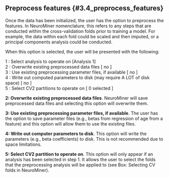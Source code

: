 Preprocess features {#3.4_preprocess_features}
-------------------

Once the data has been initialized, the user has the option to
preprocess the features. In NeuroMiner nomenclature, this refers to any
steps that are conducted within the cross-validation folds prior to
training a model. For example, the data within each fold could be scaled
and then imputed, or a principal components analysis could be conducted.

When this option is selected, the user will be presented with the
following:

1 : Select analysis to operate on \[Analysis 1\]\
2 : Overwrite existing preprocessed data files \[ no \]\
3 : Use existing preprocessing parameter files, if available \[ no \]\
4 : Write out computed parameters to disk (may require A LOT of disk
space) \[ no \]\
5 : Select CV2 partitions to operate on \[ 0 selected \]

**2: Overwrite existing preprocessed data files**. NeuroMiner will save
preprocessed data files and selecting this option will overwrite them.

**3: Use existing preprocessing parameter files, if available**. The
user has the option to save parameter files (e.g., betas from regression
of age from a feature) and this option will allow them to use the
existing files.

**4: Write out computer parameters to disk**. This option will write the
parameters (e.g., beta coefficients) to disk. This is not recommended
due to space limitations.

**5: Select CV2 partition to operate on**. This option will only appear
if an analysis has been selected in step 1. It allows the user to select
the folds that the preprocessing analysis will be applied to (see Box:
Selecting CV folds in NeuroMiner).
